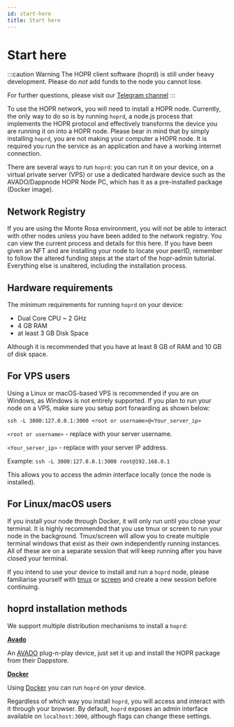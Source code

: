 ```yaml
---
id: start-here
title: Start here
---
```

# Start here

:::caution Warning
The HOPR client software (hoprd) is still under heavy development. Please do _not_ add funds to the node you cannot lose.

For further questions, please visit our [Telegram channel](https://t.me/hoprnet)
:::

To use the HOPR network, you will need to install a HOPR node. Currently, the only way to do so is by running `hoprd`, a node.js process that implements the HOPR protocol and effectively transforms the device you are running it on into a HOPR node. Please bear in mind that by simply installing `hoprd`, you are not making your computer a HOPR node. It is required you run the service as an application and have a working internet connection.

There are several ways to run `hoprd`: you can run it on your device, on a virtual private server (VPS) or use a dedicated hardware device such as the AVADO/Dappnode HOPR Node PC, which has it as a pre-installed package (Docker image).

## Network Registry

If you are using the Monte Rosa environment, you will not be able to interact with other nodes unless you have been added to the network registry. You can view the current process and details for this here. If you have been given an NFT and are installing your node to locate your peerID, remember to follow the altered funding steps at the start of the hopr-admin tutorial. Everything else is unaltered, including the installation process.

## Hardware requirements

The minimum requirements for running `hoprd` on your device:

* Dual Core CPU ~ 2 GHz
* 4 GB RAM
* at least 3 GB Disk Space

Although it is recommended that you have at least 8 GB of RAM and 10 GB of disk space.

## For VPS users

Using a Linux or macOS-based VPS is recommended if you are on Windows, as Windows is not entirely supported. If you plan to run your node on a VPS, make sure you setup port forwarding as shown below:

```
ssh -L 3000:127.0.0.1:3000 <root or username>@<Your_server_ip>
```

`<root or username>` - replace with your server username.

`<Your_server_ip>` - replace with your server IP address. 

Example: `ssh -L 3000:127.0.0.1:3000 root@192.168.0.1`

This allows you to access the admin interface locally (once the node is installed).

## For Linux/macOS users

If you install your node through Docker, it will only run until you close your terminal. It is highly recommended that you use tmux or screen to run your node in the background. Tmux/screen will allow you to create multiple terminal windows that exist as their own independently running instances. All of these are on a separate session that will keep running after you have closed your terminal.

If you intend to use your device to install and run a `hoprd` node, please familiarise yourself with [tmux](https://linuxize.com/post/getting-started-with-tmux/) or [screen](https://linuxize.com/post/how-to-use-linux-screen/) and create a new session before continuing.

## hoprd installation methods

We support multiple distribution mechanisms to install a `hoprd`:

**[Avado](using-avado)**

An [AVADO](https://ava.do/) plug-n-play device, just set it up and install the HOPR package from their Dappstore.

**[Docker](using-docker)**

Using [Docker](https://www.docker.com/) you can run `hoprd` on your device.

Regardless of which way you install `hoprd`, you will access and interact with it through your browser. By default, `hoprd` exposes an admin interface available on `localhost:3000`, although flags can change these settings.
